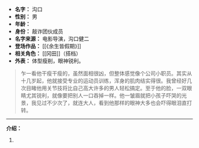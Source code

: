 
- **名字：** 沟口
- **性别：** 男
- **年龄：** 
- **身份：** 敲诈团伙成员
- **名字来源：** 电影导演，沟口健二
- **登场作品：** [[《余生皆假期》]]
- **相关角色：** [[冈田]]（搭档）
- **外表：** 体型瘦削，眼神锐利。

> 乍一看他干瘦干瘦的，虽然面相很凶，但整体感觉像个公司小职员。其实从十几岁起，他就接受专业的运动员训练，浑身的肌肉结实得很。我曾经好几次目睹他用关节技将比自己高大许多的男人轻松搞定。至于他的脸，一双眼睛尤其锐利，就像要把别人一口吞掉一样。他一皱眉就把小孩子吓哭的光景，我见过不少次了，就连大人，看到他那样的眼神大多也会吓得眼泪直打转。

---

**介绍：** 

1. 
